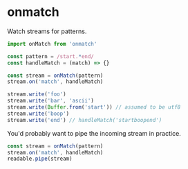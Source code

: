 # onmatch

Watch streams for patterns.

```js
import onMatch from 'onmatch'

const pattern = /start.*end/
const handleMatch = (match) => {}

const stream = onMatch(pattern)
stream.on('match', handleMatch)

stream.write('foo')
stream.write('bar', 'ascii')
stream.write(Buffer.from('start')) // assumed to be utf8
stream.write('boop')
stream.write('end') // handleMatch('startboopend')
```

You'd probably want to pipe the incoming stream in practice.

```js
const stream = onMatch(pattern)
stream.on('match', handleMatch)
readable.pipe(stream)
```
